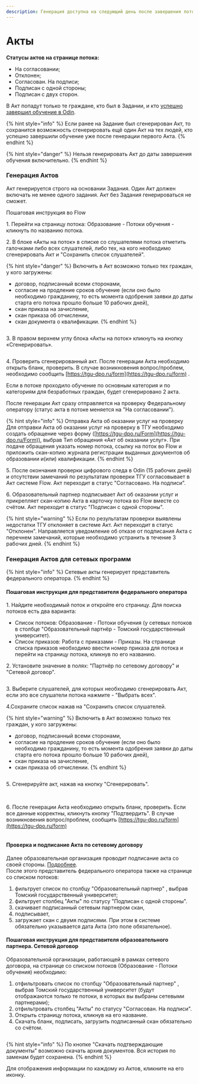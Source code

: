 ```yaml
---
description: Генерация доступна на следующий день после завершения потока.
---
```


# Акты

**Статусы актов на странице потока:**

* На согласовании;
* Отклонен;
* Согласован. На подписи;
* Подписан с одной стороны;
* Подписан с двух сторон.

В Акт попадут только те граждане, кто был в Задании, и кто [успешно завершил обучение в Odin](https://informa.gitbook.io/odin/instrukcii-po-rabote/dlya-administratorov/zavershenie-obucheniya-programm-sodeistviya-zanyatosti).

{% hint style="info" %}
Если ранее на Задание был сгенерирован Акт, то сохранится  возможность сгенерировать ещё один Акт на тех людей, кто успешно завершили обучение уже после генерации первого Акта.&#x20;
{% endhint %}

{% hint style="danger" %}
Нельзя генерировать Акт до даты завершения обучения включительно.
{% endhint %}

### Генерация Актов &#x20;

Акт генерируется строго на основании Задания. Один Акт должен включать не менее одного задания. Акт без Задания генерироваться не сможет.

Пошаговая инструкция во  Flow

1\. Перейти на страницу потока: Образование - Потоки обучения - кликнуть по названию потока.

2\. В блоке «Акты на поток» в списке со слушателями потока отметить галочками либо всех слушателей, либо тех, на кого необходимо сгенерировать Акт и "Сохранить список слушателей".

{% hint style="danger" %}
Включить в  Акт возможно только тех граждан, у кого загружены:

* договор, подписанный всеми сторонами,
* согласие на продление сроков обучение (если оно было необходимо гражданину, то есть момента одобрения заявки до даты старта его потока прошло больше 10 рабочих дней),
* &#x20;скан приказа на зачисление,&#x20;
* скан приказа об отчислении,
* скан документа о квалификации.
{% endhint %}

<figure><img src="../.gitbook/assets/image (8).png" alt=""><figcaption></figcaption></figure>

3\. В правом верхнем углу блока «Акты на поток» кликнуть на кнопку «Сгенерировать».

<figure><img src="../.gitbook/assets/image (5) (2) (1).png" alt=""><figcaption></figcaption></figure>

4\. Проверить сгенерированный акт. После генерации Акта необходимо открыть бланк, проверить. В случае возникновения вопрос/проблем, необходимо сообщить [https://tgu-dpo.ru/form](https://tgu-dpo.ru/form) .

Если в потоке проходило обучение по основным категория и по категориям для безработных граждан, будет сгенерировано 2 акта.

После генерации Акт сразу отправляется на проверку Федеральному оператору (статус акта в потоке меняется на "На согласовании").

{% hint style="info" %}
Отправка Акта об оказании услуг на проверку Для отправки Акта об оказании услуг на проверку в ТГУ необходимо создать обращение через форму ([https://tgu-dpo.ru/Form](https://tgu-dpo.ru/Form)), выбрав Тип обращения «Акт об оказании услуг». При подаче обращения указать номер потока, ссылку на поток во Flow и приложить скан-копию журнала регистрации выданных документов об образовании и(или) квалификации.
{% endhint %}

5\. После окончания проверки цифрового следа в Odin (15 рабочих дней) и отсутствии замечаний по результатам проверки ТГУ согласовывает в Акт системе Flow. Акт переходит в статус "Согласовано. На подписи".

6\. Образовательный партнер подписывает Акт об оказании услуг и прикрепляет скан-копию Акта в карточку потока во Flow вместе со счётом. Акт переходит в статус "Подписан с одной стороны".

{% hint style="warning" %}
Если по результатам проверки выявлены недостатки ТГУ отклоняет в системе Акт. Акт переходит в статус "Отклонен". Направляется уведомление об отказе от подписания Акта с перечнем замечаний, которые необходимо устранить в течение 3 рабочих дней.
{% endhint %}

### Генерация Актов для сетевых программ

{% hint style="info" %}
Сетевые акты генерирует представитель федерального оператора.
{% endhint %}

#### Пошаговая инструкция для представителя федерального оператора

1\. Найдите необходимый поток и откройте его страницу. Для поиска потоков есть два варианта:

* Список потоков: Образование - Потоки обучения (у сетевых потоков в столбце "Образовательный партнёр  - Томский государственный университет).
* Список приказов: Работа с приказами - Приказы.  На странице списка приказов необходимо ввести номер приказа для потока и перейти на страницу потока, кликнув по его названию.&#x20;

2\. Установите значение в полях: "Партнёр по сетевому договору" и  "Сетевой договор".

<figure><img src="../.gitbook/assets/image (3) (1) (2).png" alt=""><figcaption></figcaption></figure>

3\. Выберите слушателей, для которых необходимо сгенерировать Акт, если это все слушатели  потока нажмите - "Выбрать всех".&#x20;

4.Сохраните список нажав на "Сохранить список слушателей.&#x20;

{% hint style="warning" %}
Включить в  Акт возможно только тех граждан, у кого загружены:

* договор, подписанный всеми сторонами,
* согласие на продление сроков обучение (если оно было необходимо гражданину, то есть момента одобрения заявки до даты старта его потока прошло больше 10 рабочих дней),
* &#x20;скан приказа на зачисление,&#x20;
* скан приказа об отчислении.
{% endhint %}

<figure><img src="../.gitbook/assets/image (2) (2) (1).png" alt=""><figcaption></figcaption></figure>

5\. Сгенерируйте акт, нажав на кнопку "Сгенерировать".&#x20;

<figure><img src="../.gitbook/assets/image (1) (2) (1).png" alt=""><figcaption></figcaption></figure>

\
6\. После генерации Акта необходимо открыть бланк, проверить. Если все данные корректны, кликнуть кнопку "Подтвердить".  В случае возникновения вопрос/проблем, сообщить [https://tgu-dpo.ru/form](https://tgu-dpo.ru/form)

<figure><img src="../.gitbook/assets/image (82).png" alt=""><figcaption></figcaption></figure>

#### Проверка и подписание Акта по сетевому договору

Далее  образовательная организация проводит подписание акта со своей стороны. [Подробнее](https://informa.gitbook.io/flow-partner/potoki-obucheniya/akty#poshagovaya-instrukciya-dlya-predstavitelya-obrazovatelnogo-partnera).\
После этого представитель федерального оператора также на странице со списком потоков:

1. фильтрует список по столбцу "Образовательный партнер" , выбрав Томский государственный университет;&#x20;
2. фильтрует столбец "Акты" по статусу "Подписан с одной стороны".&#x20;
3. скачивает подписанный сетевым партнером скан,
4. подписывает,
5. загружает скан с двумя подписями. При этом в системе обязательно указывается дата Акта (это поле обязательное).

#### Пошаговая инструкция для представителя образовательного партнера. Сетевой договор

Образовательной организации, работающей в рамках сетевого договора, на странице со списком потоков  (Образование - Потоки обучения) необходимо:

1. отфильтровать список по столбцу "Образовательный партнер" , выбрав Томский государственный университет (будут отображаются только те потоки, в которых вы выбраны сетевыми партнерами);&#x20;
2. отфильтровать столбец "Акты" по статусу "Согласован. На подписи".&#x20;
3. Открыть страницу потока, кликнув на его название.&#x20;
4. Скачать бланк, подписать, загрузить подписанный скан обязательно со счётом.

<img src="../.gitbook/assets/file.drawing.svg" alt="" class="gitbook-drawing">

{% hint style="info" %}
По кнопке "Скачать подтверждающие документы" возможно скачать архив документов. Вся история по заменам будет сохранена.
{% endhint %}

Для отображения информации по каждому из Актов, кликните на его иконку.

<figure><img src="../.gitbook/assets/image (1) (1) (3).png" alt=""><figcaption></figcaption></figure>

